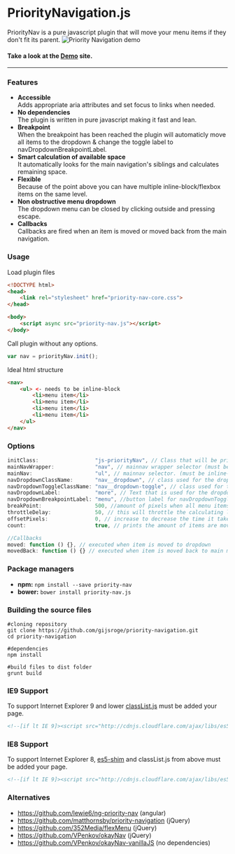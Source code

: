 # PriorityNavigation.js
PriorityNav is a pure javascript plugin that will move your menu items if they don't fit its parent.
![Priority Navigation demo](http://gijsroge.github.io/priority-nav.js/priority-nav-demo.gif)

#### Take a look at the **[Demo](http://gijsroge.github.io/priority-nav.js/)** site.

----------

### Features
- **Accessible**<br>Adds appropriate aria attributes and set focus to links when needed.
- **No dependencies**<br>The plugin is written in pure javascript making it fast and lean.
- **Breakpoint**<br>When the breakpoint has been reached the plugin will automaticly move all items to the dropdown & change the toggle label to navDropdownBreakpointLabel.
- **Smart calculation of available space**<br>It automatically looks for the main navigation's siblings and calculates remaining space.
- **Flexible**<br>Because of the point above you can have multiple inline-block/flexbox items on the same level.
- **Non obstructive menu dropdown**<br>The dropdown menu can be closed by clicking outside and pressing escape.
- **Callbacks**<br>Callbacks are fired when an item is moved or moved back from the main navigation.

### Usage
Load plugin files

```html
<!DOCTYPE html>
<head>
    <link rel="stylesheet" href="priority-nav-core.css">
</head>

<body>
    <script async src="priority-nav.js"></script>
</body>
```

Call plugin without any options.
```js
var nav = priorityNav.init();
```
Ideal html structure
```html
<nav>
    <ul> <- needs to be inline-block
        <li>menu item</li>
        <li>menu item</li>
        <li>menu item</li>
        <li>menu item</li>
    </ul>
</nav>
```

### Options
```js
initClass:                  "js-priorityNav", // Class that will be printed on html element to allow conditional css styling.
mainNavWrapper:             "nav", // mainnav wrapper selector (must be direct parent from mainNav)
mainNav:                    "ul", // mainnav selector. (must be inline-block)
navDropdownClassName:       "nav__dropdown", // class used for the dropdown - this is a class name, not a selector.
navDropdownToggleClassName: "nav__dropdown-toggle", // class used for the dropdown toggle - this is a class name, not a selector.
navDropdownLabel:           "more", // Text that is used for the dropdown toggle.
navDropdownBreakpointLabel: "menu", //button label for navDropdownToggle when the breakPoint is reached.
breakPoint:                 500, //amount of pixels when all menu items should be moved to dropdown to simulate a mobile menu
throttleDelay:              50, // this will throttle the calculating logic on resize because i'm a responsible dev.
offsetPixels:               0, // increase to decrease the time it takes to move an item.
count:                      true, // prints the amount of items are moved to the attribute data-count to style with css counter.

//Callbacks
moved: function () {}, // executed when item is moved to dropdown
movedBack: function () {} // executed when item is moved back to main menu
```

### Package managers
- **npm:** `npm install --save priority-nav`
- **bower:** `bower install priority-nav.js`

### Building the source files
```
#cloning repository
git clone https://github.com/gijsroge/priority-navigation.git
cd priority-navigation

#dependencies
npm install

#build files to dist folder
grunt build
```

### IE9 Support
To support Internet Explorer 9 and lower [classList.js](https://github.com/remy/polyfills/blob/master/classList.js/) must be added your page.

```html
<!--[if lt IE 9]><script src="http://cdnjs.cloudflare.com/ajax/libs/es5-shim/2.0.8/es5-shim.min.js"></script><![endif]-->
```

### IE8 Support
To support Internet Explorer 8, [es5-shim](https://github.com/kriskowal/es5-shim/) and classList.js from above must be added your page.

```html
<!--[if lt IE 9]><script src="http://cdnjs.cloudflare.com/ajax/libs/es5-shim/2.0.8/es5-shim.min.js"></script><![endif]-->
```

### Alternatives
* https://github.com/lewie6/ng-priority-nav (angular)
* https://github.com/matthornsby/priority-navigation (jQuery)
* https://github.com/352Media/flexMenu (jQuery)
* https://github.com/VPenkov/okayNav (jQuery)
* https://github.com/VPenkov/okayNav-vanillaJS (no dependencies)
